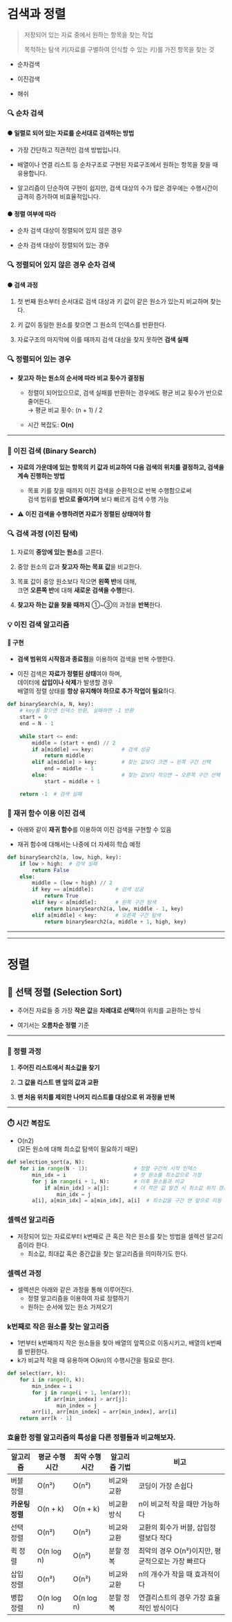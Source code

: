 # 검색과 정렬

> 저장되어 있는 자료 중에서 원하는 항목을 찾는 작업
> 
> 목적하는 탐색 키(자료를 구별하여 인식할 수 있는 키)를 가진 항목을 찾는 것

- 순차검색

- 이진검색

- 해쉬

### 🔍 순차 검색

#### ● 일렬로 되어 있는 자료를 순서대로 검색하는 방법

- 가장 간단하고 직관적인 검색 방법입니다.

- 배열이나 연결 리스트 등 순차구조로 구현된 자료구조에서 원하는 항목을 찾을 때 유용합니다.

- 알고리즘이 단순하여 구현이 쉽지만, 검색 대상의 수가 많은 경우에는 수행시간이 급격히 증가하여 비효율적입니다.

#### ● 정렬 여부에 따라

- 순차 검색 대상이 정렬되어 있지 않은 경우

- 순차 검색 대상이 정렬되어 있는 경우

### 🔍 정렬되어 있지 않은 경우 순차 검색

#### ● 검색 과정

1. 첫 번째 원소부터 순서대로 검색 대상과 키 값이 같은 원소가 있는지 비교하며 찾는다.

2. 키 값이 동일한 원소를 찾으면 그 원소의 인덱스를 반환한다.

3. 자료구조의 마지막에 이를 때까지 검색 대상을 찾지 못하면 **검색 실패**

### 🔍 정렬되어 있는 경우

- **찾고자 하는 원소의 순서에 따라 비교 횟수가 결정됨**
  
  - 정렬이 되어있으므로, 검색 실패를 반환하는 경우에도 평균 비교 횟수가 반으로 줄어든다.  
    → 평균 비교 횟수: (n + 1) / 2
  
  - 시간 복잡도: **O(n)**

---

### 🔵 이진 검색 (Binary Search)

- **자료의 가운데에 있는 항목의 키 값과 비교하여 다음 검색의 위치를 결정하고, 검색을 계속 진행하는 방법**
  
  - 목표 키를 찾을 때까지 이진 검색을 순환적으로 반복 수행함으로써  
    검색 범위를 **반으로 줄여가며** 보다 빠르게 검색 수행 가능

- ⚠️ **이진 검색을 수행하려면 자료가 정렬된 상태여야 함**



### 🔍 검색 과정 (이진 탐색)

1. 자료의 **중앙에 있는 원소**를 고른다.

2. 중앙 원소의 값과 **찾고자 하는 목표 값**을 비교한다.

3. 목표 값이 중앙 원소보다 작으면 **왼쪽 반**에 대해,  
   크면 **오른쪽 반**에 대해 **새로운 검색을 수행**한다.

4. **찾고자 하는 값을 찾을 때까지** ①~③의 과정을 **반복**한다.



### 💡 이진 검색 알고리즘

#### 🔧 구현

- **검색 범위의 시작점과 종료점**을 이용하여 검색을 반복 수행한다.

- 이진 검색은 **자료가 정렬된 상태**여야 하며,  
  데이터에 **삽입이나 삭제**가 발생할 경우  
  배열의 정렬 상태를 **항상 유지해야 하므로 추가 작업이 필요**하다.



```python
def binarySearch(a, N, key):
    # key를 찾으면 인덱스 반환, 실패하면 -1 반환
    start = 0
    end = N - 1
    
    while start <= end:
        middle = (start + end) // 2
        if a[middle] == key:         # 검색 성공
            return middle
        elif a[middle] > key:        # 찾는 값보다 크면 → 왼쪽 구간 선택
            end = middle - 1
        else:                        # 찾는 값보다 작으면 → 오른쪽 구간 선택
            start = middle + 1

    return -1  # 검색 실패

```



### 🔁 재귀 함수 이용 이진 검색

- 아래와 같이 **재귀 함수**를 이용하여 이진 검색을 구현할 수 있음

- 재귀 함수에 대해서는 나중에 더 자세히 학습 예정

```python
def binarySearch2(a, low, high, key):
    if low > high:  # 검색 실패
        return False
    else:
        middle = (low + high) // 2
        if key == a[middle]:       # 검색 성공
            return True
        elif key < a[middle]:      # 왼쪽 구간 탐색
            return binarySearch2(a, low, middle - 1, key)
        elif a[middle] < key:      # 오른쪽 구간 탐색
            return binarySearch2(a, middle + 1, high, key)

```

---

---

# 정렬

## 🔘 선택 정렬 (Selection Sort)

- 주어진 자료들 중 가장 **작은 값**을 **차례대로 선택**하여 위치를 교환하는 방식

- 여기서는 **오름차순 정렬** 기준

---

### 📌 정렬 과정

1. **주어진 리스트에서 최소값을 찾기**

2. **그 값을 리스트 맨 앞의 값과 교환**

3. **맨 처음 위치를 제외한 나머지 리스트를 대상으로 위 과정을 반복**

---

### ⏱️ 시간 복잡도

- O(n2)  
  (모든 원소에 대해 최소값 탐색이 필요하기 때문)



```python
def selection_sort(a, N):
    for i in range(N - 1):               # 정렬 구간의 시작 인덱스
        min_idx = i                      # 첫 원소를 최소값으로 가정
        for j in range(i + 1, N):        # 이후 원소들과 비교
            if a[min_idx] > a[j]:        # 더 작은 값 발견 시 최소값 위치 갱신
                min_idx = j
        a[i], a[min_idx] = a[min_idx], a[i]  # 최소값을 구간 맨 앞으로 이동

```



### 셀렉션 알고리즘

- 저장되어 있는 자료로부터 k번째로 큰 혹은 작은 원소를 찾는 방법을 셀렉션 알고리즘이라 한다.
  - 최소값, 최대값 혹은 중간값을 찾는 알고리즘을 의미하기도 한다.

### 셀렉션 과정

- 셀렉션은 아래와 같은 과정을 통해 이루어진다.
  - 정렬 알고리즘을 이용하여 자료 정렬하기
  - 원하는 순서에 있는 원소 가져오기



### k번째로 작은 원소를 찾는 알고리즘

- 1번부터 k번째까지 작은 원소들을 찾아 배열의 앞쪽으로 이동시키고, 배열의 k번째를 반환한다.
- k가 비교적 작을 때 유용하며 O(kn)의 수행시간을 필요로 한다.

```python
def select(arr, k):
    for i in range(0, k):
        min_index = i
        for j in range(i + 1, len(arr)):
            if arr[min_index] > arr[j]:
                min_index = j
        arr[i], arr[min_index] = arr[min_index], arr[i]
    return arr[k - 1]
```



### 효율한 정렬 알고리즘의 특성을 다른 정렬들과 비교해보자.

| 알고리즘       | 평균 수행시간    | 최악 수행시간    | 알고리즘 기법 | 비고                             |
| ---------- | ---------- | ---------- | ------- | ------------------------------ |
| 버블 정렬      | O(n²)      | O(n²)      | 비교와 교환  | 코딩이 가장 손쉽다                     |
| **카운팅 정렬** | O(n + k)   | O(n + k)   | 비교환 방식  | n이 비교적 작을 때만 가능하다              |
| 선택 정렬      | O(n²)      | O(n²)      | 비교와 교환  | 교환의 회수가 버블, 삽입정렬보다 작다          |
| 퀵 정렬       | O(n log n) | O(n²)      | 분할 정복   | 최악의 경우 O(n²)이지만, 평균적으로는 가장 빠르다 |
| 삽입 정렬      | O(n²)      | O(n²)      | 비교와 교환  | n의 개수가 작을 때 효과적이다              |
| 병합 정렬      | O(n log n) | O(n log n) | 분할 정복   | 연결리스트의 경우 가장 효율적인 방식이다         |










